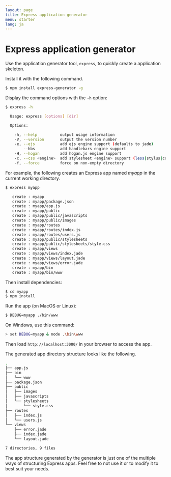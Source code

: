 ```yaml
---
layout: page
title: Express application generator
menu: starter
lang: ja
---
```


# Express application generator

Use the application generator tool, `express`, to quickly create a application skeleton.

Install it with the following command.

~~~sh
$ npm install express-generator -g
~~~

Display the command options with the `-h` option:

~~~sh
$ express -h

  Usage: express [options] [dir]

  Options:

    -h, --help          output usage information
    -V, --version       output the version number
    -e, --ejs           add ejs engine support (defaults to jade)
        --hbs           add handlebars engine support
    -H, --hogan         add hogan.js engine support
    -c, --css <engine>  add stylesheet <engine> support (less|stylus|compass) (defaults to plain css)
    -f, --force         force on non-empty directory
~~~

For example, the following creates an Express app named _myapp_ in the current working directory.

~~~sh
$ express myapp

   create : myapp
   create : myapp/package.json
   create : myapp/app.js
   create : myapp/public
   create : myapp/public/javascripts
   create : myapp/public/images
   create : myapp/routes
   create : myapp/routes/index.js
   create : myapp/routes/users.js
   create : myapp/public/stylesheets
   create : myapp/public/stylesheets/style.css
   create : myapp/views
   create : myapp/views/index.jade
   create : myapp/views/layout.jade
   create : myapp/views/error.jade
   create : myapp/bin
   create : myapp/bin/www
~~~

Then install dependencies:

~~~sh
$ cd myapp 
$ npm install
~~~

Run the app (on MacOS or Linux):

~~~sh
$ DEBUG=myapp ./bin/www
~~~

On Windows, use this command:

~~~sh
> set DEBUG=myapp & node .\bin\www
~~~

Then load `http://localhost:3000/` in your browser to access the app.

The generated app directory structure looks like the following.

~~~sh
.
├── app.js
├── bin
│   └── www
├── package.json
├── public
│   ├── images
│   ├── javascripts
│   └── stylesheets
│       └── style.css
├── routes
│   ├── index.js
│   └── users.js
└── views
    ├── error.jade
    ├── index.jade
    └── layout.jade

7 directories, 9 files
~~~

<div class="doc-box doc-info" markdown="1">
The app structure generated by the generator is just one of the multiple ways of structuring Express apps. Feel free to not use it or to modify it to best suit your needs.
</div>
